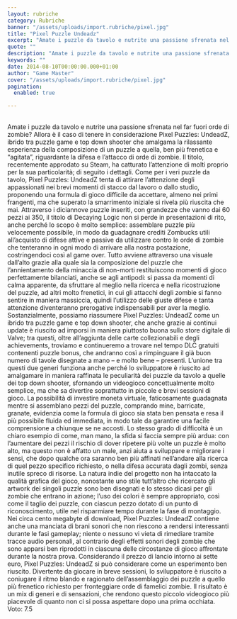 ```yaml
---
layout: rubriche
category: Rubriche
banner: "/assets/uploads/import.rubriche/pixel.jpg"
title: "Pixel Puzzle Undeadz"
excerpt: "Amate i puzzle da tavolo e nutrite una passione sfrenata nel far fuori orde di zombie? Allora è il caso di tenere in considerazione Pixel Puzzles: UndeadZ, ibrido tra puzzle game e top down shooter che amalgama la rilassante esperienza della composizione di un puzzle a quella, ben più frenetica e “agitata”, riguardante la difesa [&hellip"
quote: ""
description: "Amate i puzzle da tavolo e nutrite una passione sfrenata nel far fuori orde di zombie? Allora è il caso di tenere in considerazione Pixel Puzzles: UndeadZ, ibrido tra puzzle game e top down shooter che amalgama la rilassante esperienza della composizione di un puzzle a quella, ben più frenetica e “agitata”, riguardante la difesa [&hellip"
keywords: ""
date: 2014-08-10T00:00:00.000+01:00
author: "Game Master"
cover: "/assets/uploads/import.rubriche/pixel.jpg"
pagination:
  enabled: true

---
```


[](https://hotmc.com/wp-content/uploads/2014/08/pixel.jpg)  
Amate i puzzle da tavolo e nutrite una passione sfrenata nel far fuori orde di zombie? Allora è il caso di tenere in considerazione Pixel Puzzles: UndeadZ, ibrido tra puzzle game e top down shooter che amalgama la rilassante esperienza della composizione di un puzzle a quella, ben più frenetica e “agitata”, riguardante la difesa e l’attacco di orde di zombie. Il titolo, recentemente approdato su Steam, ha catturato l’attenzione di molti proprio per la sua particolarità; di seguito i dettagli. Come per i veri puzzle da tavolo, Pixel Puzzles: UndeadZ tenta di attirare l’attenzione degli appassionati nei brevi momenti di stacco dal lavoro o dallo studio, proponendo una formula di gioco difficile da accettare, almeno nei primi frangenti, ma che superato la smarrimento iniziale si rivela più riuscita che mai. Attraverso i diciannove puzzle inseriti, con grandezze che vanno dai 60 pezzi ai 350, il titolo di Decaying Logic non si perde in presentazioni di rito, anche perché lo scopo è molto semplice: assemblare puzzle più velocemente possibile, in modo da guadagnare crediti Zombucks utili all’acquisto di difese attive e passive da utilizzare contro le orde di zombie che tenteranno in ogni modo di arrivare alla nostra postazione, costringendoci così al game over. Tutto avviene attraverso una visuale dall’alto grazie alla quale sia la composizione del puzzle che l’annientamento della minaccia di non-morti restituiscono momenti di gioco perfettamente bilanciati, anche se agli antipodi: si passa da momenti di calma apparente, da sfruttare al meglio nella ricerca e nella ricostruzione del puzzle, ad altri molto frenetici, in cui gli attacchi degli zombie si fanno sentire in maniera massiccia, quindi l’utilizzo delle giuste difese e tanta attenzione diventeranno prerogative indispensabili per aver la meglio. Sostanzialmente, possiamo riassumere Pixel Puzzles: UndeadZ come un ibrido tra puzzle game e top down shooter, che anche grazie ai continui update è riuscito ad imporsi in maniera piuttosto buona sullo store digitale di Valve; tra questi, oltre all’aggiunta delle carte collezionabili e degli achievements, troviamo e continueremo a trovare nel tempo DLC gratuiti contenenti puzzle bonus, che andranno così a rimpinguare il già buon numero di tavole disegnate a mano – e molto bene – presenti. L’unione tra questi due generi funziona anche perché lo sviluppatore è riuscito ad amalgamare in maniera raffinata le peculiarità dei puzzle da tavolo a quelle dei top down shooter, sfornando un videogioco concettualmente molto semplice, ma che sa divertire soprattutto in piccole e brevi sessioni di gioco. La possibilità di investire moneta virtuale, faticosamente guadagnata mentre si assemblano pezzi del puzzle, comprando mine, barricate, granate, evidenzia come la formula di gioco sia stata ben pensata e resa il più possibile fluida ed immediata, in modo tale da garantire una facile comprensione a chiunque se ne accosti. Lo stesso grado di difficoltà è un chiaro esempio di come, man mano, la sfida si faccia sempre più ardua: con l’aumentare dei pezzi il rischio di dover ripetere più volte un puzzle è molto alto, ma questo non è affatto un male, anzi aiuta a sviluppare e migliorare i sensi, che dopo qualche ora saranno ben più affinati nell’andare alla ricerca di quel pezzo specifico richiesto, o nella difesa accurata dagli zombi, senza inutile spreco di risorse. La natura indie del progetto non ha intaccato la qualità grafica del gioco, nonostante uno stile tutt’altro che ricercato gli artwork dei singoli puzzle sono ben disegnati e lo stesso dicasi per gli zombie che entrano in azione; l’uso dei colori è sempre appropriato, così come il taglio dei puzzle, con ciascun pezzo dotato di un punto di riconoscimento, utile nel risparmiare tempo durante la fase di montaggio. Nei circa cento megabyte di download, Pixel Puzzles: UndeadZ contiene anche una manciata di brani sonori che non riescono a rendersi interessanti durante le fasi gameplay; niente o nessuno vi vieta di rimediare tramite tracce audio personali, al contrario degli effetti sonori degli zombie che sono apparsi ben riprodotti in ciascuna delle circostanze di gioco affrontate durante la nostra prova. Considerando il prezzo di lancio intorno ai sette euro, Pixel Puzzles: UndeadZ si può considerare come un esperimento ben riuscito. Divertente da giocare in breve sessioni, lo sviluppatore è riuscito a coniugare il ritmo blando e ragionato dell’assemblaggio dei puzzle a quello più frenetico richiesto per fronteggiare orde di famelici zombie. Il risultato è un mix di generi e di sensazioni, che rendono questo piccolo videogioco più piacevole di quanto non ci si possa aspettare dopo una prima occhiata.  
Voto: 7.5
